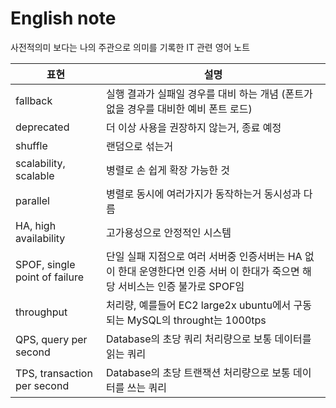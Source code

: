 # English note

사전적의미 보다는 나의 주관으로 의미를 기록한 IT 관련 영어 노트

| 표현                 | 설명                                                                                      |
|----------------------|----------------------------------------------------------------------------------------------------|
| fallback             | 실행 결과가 실패일 경우를 대비 하는 개념 (폰트가 없을 경우를 대비한 예비 폰트 로드)                                 |
| deprecated           | 더 이상 사용을 권장하지 않는거, 종료 예정                                       |
| shuffle              | 랜덤으로 섞는거                                                        |
| scalability, scalable | 병렬로 손 쉽게 확장 가능한 것                                                        |
| parallel | 병렬로 동시에 여러가지가 동작하는거 동시성과 다름                                                        |
| HA, high availability | 고가용성으로 안정적인 시스템                                                        |
| SPOF, single point of failure | 단일 실패 지점으로 여러 서버중 인증서버는 HA 없이 한대 운영한다면 인증 서버 이 한대가 죽으면 해당 서비스는 인증 불가로 SPOF임 |
| throughput | 처리량, 예를들어 EC2 large2x ubuntu에서 구동되는 MySQL의 throught는 1000tps |
| QPS, query per second | Database의 초당 쿼리 처리량으로 보통 데이터를 읽는 쿼리 |
| TPS, transaction per second | Database의 초당 트랜잭션 처리량으로 보통 데이터를 쓰는 쿼리 |

